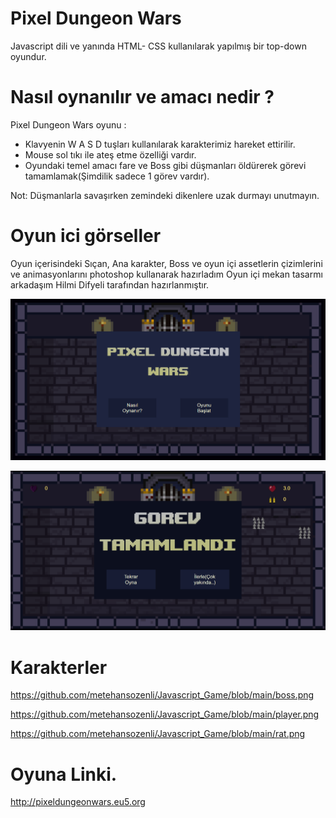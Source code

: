 
# Pixel Dungeon Wars

Javascript dili ve yanında HTML- CSS kullanılarak yapılmış bir top-down oyundur.
 
# Nasıl oynanılır ve amacı nedir ?
  
Pixel Dungeon Wars oyunu :
- Klavyenin W A S D tuşları kullanılarak karakterimiz hareket ettirilir.
- Mouse sol tıkı ile ateş etme özelliği vardır.
- Oyundaki temel amacı fare ve Boss gibi düşmanları öldürerek görevi tamamlamak(Şimdilik sadece 1 görev vardır).

Not: Düşmanlarla savaşırken zemindeki dikenlere uzak durmayı unutmayın.

# Oyun ici görseller
Oyun içerisindeki Sıçan, Ana karakter, Boss ve oyun içi assetlerin çizimlerini ve animasyonlarını photoshop kullanarak hazırladım
Oyun içi mekan tasarmı arkadaşım Hilmi Difyeli tarafından hazırlanmıştır.

![prew](https://github.com/metehansozenli/Javascript_Game/blob/main/prew.png)

![prew1](https://github.com/metehansozenli/Javascript_Game/blob/main/prew2.png)

# Karakterler
  https://github.com/metehansozenli/Javascript_Game/blob/main/boss.png
  
  https://github.com/metehansozenli/Javascript_Game/blob/main/player.png
  
  https://github.com/metehansozenli/Javascript_Game/blob/main/rat.png
  
  
# Oyuna Linki.

http://pixeldungeonwars.eu5.org
